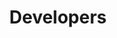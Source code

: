 ---
publish: false
title: Developers
layout: list-products.html
products:
  - title: EMDK For Android
    description: Java sample projects using EMDK API's, Data Capture, Profile Manager, etc.
    url: /emdk-for-android/4-0/samples
    image: /images/products/emdk-for-android.png
    btn-text: Latest Samples
    versions:
      - url: /emdk-for-android/4-0/samples
        menu: "4.0"
      - url: /emdk-for-android/3-1/samples
        menu: "3.1"
  - title: EMDK For Xamarin
    description: C# Xamarin sample projects using EMDK API's, Data Capture, Profile Manager, etc.
    url: /emdk-for-xamarin/1-0/samples
    btn-text: Latest Samples
    image: /images/products/emdk-for-xamarin.jpg
    versions:
      - url: /emdk-for-xamarin/1-0/samples
        menu: "1.0"

---
